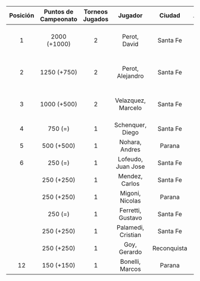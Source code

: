 |  Posición  |  Puntos de Campeonato  |  Torneos Jugados  |      Jugador       |   Ciudad    |  Afiliación  |     Puntos sumados      |
|:----------:|:----------------------:|:-----------------:|:------------------:|:-----------:|:------------:|:-----------------------:|
|     1      |      2000 (+1000)      |         2         |    Perot, David    |  Santa Fe   |   Atemeli    | 1000 (T01) + 1000 (T02) |
|     2      |      1250 (+750)       |         2         |  Perot, Alejandro  |  Santa Fe   |   Atemeli    |  750 (T02) + 500 (T01)  |
|     3      |      1000 (+500)       |         2         | Velazquez, Marcelo |  Santa Fe   |   AteMeLi    |  500 (T01) + 500 (T02)  |
|     4      |        750 (=)         |         1         |  Schenquer, Diego  |  Santa Fe   |   Atemeli    |        750 (T01)        |
|     5      |       500 (+500)       |         1         |   Nohara, Andres   |   Parana    |              |        500 (T02)        |
|     6      |        250 (=)         |         1         | Lofeudo, Juan Jose |  Santa Fe   |   Atemeli    |        250 (T01)        |
|            |       250 (+250)       |         1         |   Mendez, Carlos   |  Santa Fe   |   Atemeli    |        250 (T02)        |
|            |       250 (+250)       |         1         |  Migoni, Nicolas   |   Parana    |   Aspatem    |        250 (T02)        |
|            |        250 (=)         |         1         | Ferretti, Gustavo  |  Santa Fe   |   Atemeli    |        250 (T01)        |
|            |       250 (+250)       |         1         | Palamedi, Cristian |  Santa Fe   |   Atemeli    |        250 (T02)        |
|            |       250 (+250)       |         1         |    Goy, Gerardo    | Reconquista |    ATMAR     |        250 (T02)        |
|     12     |       150 (+150)       |         1         |  Bonelli, Marcos   |   Parana    |   Aspatem    |        150 (T02)        |